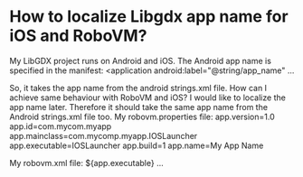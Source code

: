 
# How to localize Libgdx app name for iOS and RoboVM?

My LibGDX project runs on Android and iOS. The Android app name is specified in the manifest:
<application
    android:label="@string/app_name"
    ...

So, it takes the app name from the android strings.xml file. How can I achieve same behaviour with RoboVM and iOS? I would like to localize the app name later. Therefore it should take the same app name from the Android strings.xml file too.
My robovm.properties file:
app.version=1.0
app.id=com.mycom.myapp
app.mainclass=com.mycomp.myapp.IOSLauncher
app.executable=IOSLauncher
app.build=1
app.name=My App Name

My robovm.xml file:
<config>
<executableName>${app.executable}</executableName>
...


        